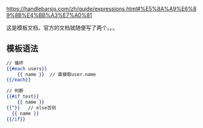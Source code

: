 https://handlebarsjs.com/zh/guide/expressions.html#%E5%8A%A9%E6%89%8B%E4%BB%A3%E7%A0%81 

这是模板文档，官方的文档就随便写了两个。。。



## 模板语法

```handlebars
// 循环
{{#each users}}
	{{ name }}	// 直接取user.name
{{/each}}

// 判断
{{#if test}}
	{{ name }}
{{^}}	// else否则
  {{ name }}
{{/if}}
```

